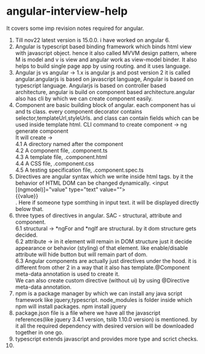 # angular-interview-help
It covers some imp revision notes required for angular.
1. Till nov22 latest version is 15.0.0. i have worked on angular 6.<br>
2. Angular is typescript based binding framework which binds html view with javascript object. hence it also called MVVM design pattern, where M is model and v is view and angular work as view-model binder. It also helps to build single page app by using routing. and it uses  language.<br>
3. Angular js vs angular -> 1.x is angular js and post version 2 it is called angular.angularjs is based on javascript language, Angular is based on typescript language. Angularjs is based on controller based architecture, angular is build on component based architecture.angular also has cli by which we can create component easily.<br>
4. Component are basic building block of angular. each component has ui and ts class. every component decorator contains selector,templateUrl,styleUrls. and class can contain fields which can be used inside template html. CLI command to create component -> ng generate component <component-name> <br>
It will create -> <br>
4.1 A directory named after the component <br>
4.2 A component file, <component-name>.component.ts <br>
4.3 A template file, <component-name>.component.html <br>
4.4 A CSS file, <component-name>.component.css <br>
4.5 A testing specification file, <component-name>.component.spec.ts<br>
5. Directives are angular syntax which we write inside html tags. by it the behavior of HTML DOM can be changed dynamically. <input [(ngmodel)]="value" type="text" value=""> <div>{{value}}</div> . Here if someone type somthing in input text. it will be displayed directly below that.<br>
6. three types of directives in angular. SAC - structural, attribute and component. <br>
6.1 structural ->
*ngFor and *ngIf are structural. by it dom structure gets decided.<br>
6.2 attribute -> in it element will remain in DOM structure just it decide appearance or behavior (styling) of that element. like enable/disable attribute will hide button but will remain part of dom.<br>
6.3 Angular components are actually just directives under the hood. it is different from other 2 in a way that it also has template.@Component meta-data annotation is used to create it.<br>
We can also create custom directive (without ui) by using @Directive meta-data annotation.<br> 
7. npm is a package manager by which we can install any java script framework like jquery,typescript. node_modules is folder inside which npm will install packages. npm install jquery<br>
8. package.json file is a file where we have all the javascript references(like jquery 3.4.1 version, tslib 1.10.0 version) is mentioned. by it all the required dependency with desired version will be downloaded together in one go.<br> 
9. typescript extends javascript and provides more type and scrict checks.<br> 
10. 